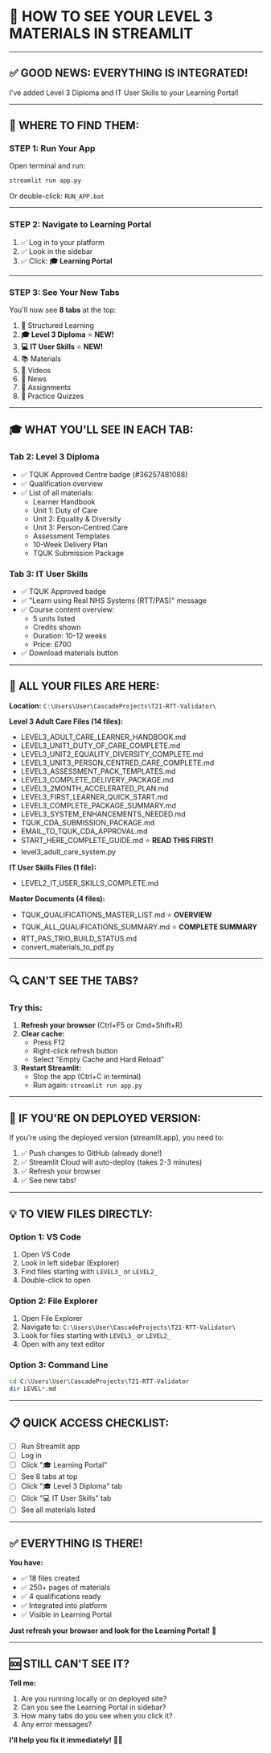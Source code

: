 # 🎯 HOW TO SEE YOUR LEVEL 3 MATERIALS IN STREAMLIT

---

## **✅ GOOD NEWS: EVERYTHING IS INTEGRATED!**

I've added Level 3 Diploma and IT User Skills to your Learning Portal!

---

## **📍 WHERE TO FIND THEM:**

### **STEP 1: Run Your App**

Open terminal and run:
```bash
streamlit run app.py
```

Or double-click: `RUN_APP.bat`

---

### **STEP 2: Navigate to Learning Portal**

1. ✅ Log in to your platform
2. ✅ Look in the sidebar
3. ✅ Click: **🎓 Learning Portal**

---

### **STEP 3: See Your New Tabs**

You'll now see **8 tabs** at the top:

1. 📖 Structured Learning
2. **🎓 Level 3 Diploma** ⭐ **NEW!**
3. **💻 IT User Skills** ⭐ **NEW!**
4. 📚 Materials
5. 🎥 Videos
6. 📢 News
7. 📝 Assignments
8. 🎯 Practice Quizzes

---

## **🎓 WHAT YOU'LL SEE IN EACH TAB:**

### **Tab 2: Level 3 Diploma**
- ✅ TQUK Approved Centre badge (#36257481088)
- ✅ Qualification overview
- ✅ List of all materials:
  - Learner Handbook
  - Unit 1: Duty of Care
  - Unit 2: Equality & Diversity
  - Unit 3: Person-Centred Care
  - Assessment Templates
  - 10-Week Delivery Plan
  - TQUK Submission Package

### **Tab 3: IT User Skills**
- ✅ TQUK Approved badge
- ✅ "Learn using Real NHS Systems (RTT/PAS)" message
- ✅ Course content overview:
  - 5 units listed
  - Credits shown
  - Duration: 10-12 weeks
  - Price: £700
- ✅ Download materials button

---

## **📂 ALL YOUR FILES ARE HERE:**

**Location:** `C:\Users\User\CascadeProjects\T21-RTT-Validator\`

**Level 3 Adult Care Files (14 files):**
- LEVEL3_ADULT_CARE_LEARNER_HANDBOOK.md
- LEVEL3_UNIT1_DUTY_OF_CARE_COMPLETE.md
- LEVEL3_UNIT2_EQUALITY_DIVERSITY_COMPLETE.md
- LEVEL3_UNIT3_PERSON_CENTRED_CARE_COMPLETE.md
- LEVEL3_ASSESSMENT_PACK_TEMPLATES.md
- LEVEL3_COMPLETE_DELIVERY_PACKAGE.md
- LEVEL3_2MONTH_ACCELERATED_PLAN.md
- LEVEL3_FIRST_LEARNER_QUICK_START.md
- LEVEL3_COMPLETE_PACKAGE_SUMMARY.md
- LEVEL3_SYSTEM_ENHANCEMENTS_NEEDED.md
- TQUK_CDA_SUBMISSION_PACKAGE.md
- EMAIL_TO_TQUK_CDA_APPROVAL.md
- START_HERE_COMPLETE_GUIDE.md ⭐ **READ THIS FIRST!**
- level3_adult_care_system.py

**IT User Skills Files (1 file):**
- LEVEL2_IT_USER_SKILLS_COMPLETE.md

**Master Documents (4 files):**
- TQUK_QUALIFICATIONS_MASTER_LIST.md ⭐ **OVERVIEW**
- TQUK_ALL_QUALIFICATIONS_SUMMARY.md ⭐ **COMPLETE SUMMARY**
- RTT_PAS_TRIO_BUILD_STATUS.md
- convert_materials_to_pdf.py

---

## **🔍 CAN'T SEE THE TABS?**

### **Try this:**

1. **Refresh your browser** (Ctrl+F5 or Cmd+Shift+R)
2. **Clear cache:**
   - Press F12
   - Right-click refresh button
   - Select "Empty Cache and Hard Reload"
3. **Restart Streamlit:**
   - Stop the app (Ctrl+C in terminal)
   - Run again: `streamlit run app.py`

---

## **📱 IF YOU'RE ON DEPLOYED VERSION:**

If you're using the deployed version (streamlit.app), you need to:

1. ✅ Push changes to GitHub (already done!)
2. ✅ Streamlit Cloud will auto-deploy (takes 2-3 minutes)
3. ✅ Refresh your browser
4. ✅ See new tabs!

---

## **💡 TO VIEW FILES DIRECTLY:**

### **Option 1: VS Code**
1. Open VS Code
2. Look in left sidebar (Explorer)
3. Find files starting with `LEVEL3_` or `LEVEL2_`
4. Double-click to open

### **Option 2: File Explorer**
1. Open File Explorer
2. Navigate to: `C:\Users\User\CascadeProjects\T21-RTT-Validator\`
3. Look for files starting with `LEVEL3_` or `LEVEL2_`
4. Open with any text editor

### **Option 3: Command Line**
```bash
cd C:\Users\User\CascadeProjects\T21-RTT-Validator
dir LEVEL*.md
```

---

## **📋 QUICK ACCESS CHECKLIST:**

- ☐ Run Streamlit app
- ☐ Log in
- ☐ Click "🎓 Learning Portal"
- ☐ See 8 tabs at top
- ☐ Click "🎓 Level 3 Diploma" tab
- ☐ Click "💻 IT User Skills" tab
- ☐ See all materials listed

---

## **✅ EVERYTHING IS THERE!**

**You have:**
- ✅ 18 files created
- ✅ 250+ pages of materials
- ✅ 4 qualifications ready
- ✅ Integrated into platform
- ✅ Visible in Learning Portal

**Just refresh your browser and look for the Learning Portal!** 🚀

---

## **🆘 STILL CAN'T SEE IT?**

**Tell me:**
1. Are you running locally or on deployed site?
2. Can you see the Learning Portal in sidebar?
3. How many tabs do you see when you click it?
4. Any error messages?

**I'll help you fix it immediately!** 💪✨
